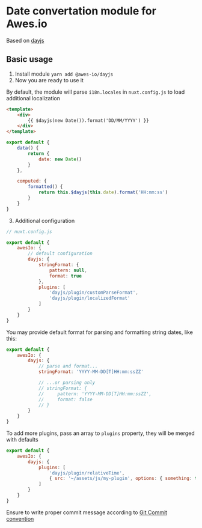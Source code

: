 # Date convertation module for Awes.io

Based on [dayjs](https://github.com/iamkun/dayjs/)

## Basic usage

1. Install module `yarn add @awes-io/dayjs`
2. Now you are ready to use it

By default, the module will parse `i18n.locales` in `nuxt.config.js` to load additional localization

```html
<template>
    <div>
        {{ $dayjs(new Date()).format('DD/MM/YYYY') }}
    </div>
</template>
```

```javascript
export default {
    data() {
        return {
            date: new Date()
        }
    },

    computed: {
        formatted() {
            return this.$dayjs(this.date).format('HH:mm:ss')
        }
    }
}
```

3. Additional configuration

```javascript
// nuxt.config.js

export default {
    awesIo: {
        // default configuration
        dayjs: {
            stringFormat: {
                pattern: null,
                format: true
            },
            plugins: [
                'dayjs/plugin/customParseFormat',
                'dayjs/plugin/localizedFormat'
            ]
        }
    }
}
```

You may provide default format for parsing and formatting string dates, like this:

```javascript
export default {
    awesIo: {
        dayjs: {
            // parse and format...
            stringFormat: 'YYYY-MM-DD[T]HH:mm:ssZZ'

            // ...or parsing only
            // stringFormat: {
            //     pattern: 'YYYY-MM-DD[T]HH:mm:ssZZ',
            //     format: false
            // }
        }
    }
}
```

To add more plugins, pass an array to `plugins` property, they will be merged with defaults

```javascript
export default {
    awesIo: {
        dayjs: {
            plugins: [
                'dayjs/plugin/relativeTime',
                { src: '~/assets/js/my-plugin', options: { something: true } }
            ]
        }
    }
}
```

Ensure to write proper commit message according to [Git Commit convention](https://www.conventionalcommits.org/)
